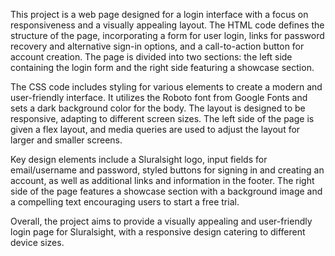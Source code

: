 
This project is a web page designed for a login interface with a focus on responsiveness and a visually appealing layout. The HTML code defines the structure of the page, incorporating a form for user login, links for password recovery and alternative sign-in options, and a call-to-action button for account creation. The page is divided into two sections: the left side containing the login form and the right side featuring a showcase section.

The CSS code includes styling for various elements to create a modern and user-friendly interface. It utilizes the Roboto font from Google Fonts and sets a dark background color for the body. The layout is designed to be responsive, adapting to different screen sizes. The left side of the page is given a flex layout, and media queries are used to adjust the layout for larger and smaller screens.

Key design elements include a Sluralsight logo, input fields for email/username and password, styled buttons for signing in and creating an account, as well as additional links and information in the footer. The right side of the page features a showcase section with a background image and a compelling text encouraging users to start a free trial.

Overall, the project aims to provide a visually appealing and user-friendly login page for Sluralsight, with a responsive design catering to different device sizes.
